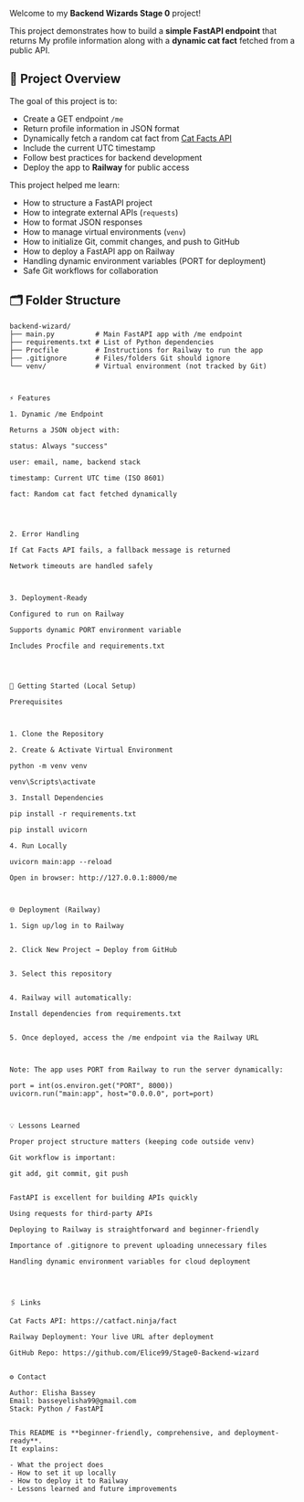 Welcome to my **Backend Wizards Stage 0** project! 

 
This project demonstrates how to build a **simple FastAPI endpoint** that returns My profile information along with a **dynamic cat fact** fetched from a public API.


## 🧩 Project Overview

The goal of this project is to:

- Create a GET endpoint `/me`
- Return profile information in JSON format
- Dynamically fetch a random cat fact from [Cat Facts API](https://catfact.ninja/fact)
- Include the current UTC timestamp
- Follow best practices for backend development
- Deploy the app to **Railway** for public access

This project helped me learn:

- How to structure a FastAPI project
- How to integrate external APIs (`requests`)
- How to format JSON responses
- How to manage virtual environments (`venv`)
- How to initialize Git, commit changes, and push to GitHub
- How to deploy a FastAPI app on Railway
- Handling dynamic environment variables (PORT for deployment)
- Safe Git workflows for collaboration




## 🗂 Folder Structure

```text
backend-wizard/
├── main.py          # Main FastAPI app with /me endpoint
├── requirements.txt # List of Python dependencies
├── Procfile         # Instructions for Railway to run the app
├── .gitignore       # Files/folders Git should ignore
└── venv/            # Virtual environment (not tracked by Git)



⚡ Features

1. Dynamic /me Endpoint

Returns a JSON object with:

status: Always "success"

user: email, name, backend stack

timestamp: Current UTC time (ISO 8601)

fact: Random cat fact fetched dynamically




2. Error Handling

If Cat Facts API fails, a fallback message is returned

Network timeouts are handled safely



3. Deployment-Ready

Configured to run on Railway

Supports dynamic PORT environment variable

Includes Procfile and requirements.txt




🚀 Getting Started (Local Setup)

Prerequisites



1. Clone the Repository

2. Create & Activate Virtual Environment

python -m venv venv

venv\Scripts\activate

3. Install Dependencies

pip install -r requirements.txt

pip install uvicorn

4. Run Locally

uvicorn main:app --reload

Open in browser: http://127.0.0.1:8000/me



🌐 Deployment (Railway)

1. Sign up/log in to Railway


2. Click New Project → Deploy from GitHub


3. Select this repository


4. Railway will automatically:

Install dependencies from requirements.txt


5. Once deployed, access the /me endpoint via the Railway URL



Note: The app uses PORT from Railway to run the server dynamically:

port = int(os.environ.get("PORT", 8000))
uvicorn.run("main:app", host="0.0.0.0", port=port)



💡 Lessons Learned

Proper project structure matters (keeping code outside venv)

Git workflow is important:

git add, git commit, git push


FastAPI is excellent for building APIs quickly

Using requests for third-party APIs

Deploying to Railway is straightforward and beginner-friendly

Importance of .gitignore to prevent uploading unnecessary files

Handling dynamic environment variables for cloud deployment




🖇️ Links

Cat Facts API: https://catfact.ninja/fact

Railway Deployment: Your live URL after deployment

GitHub Repo: https://github.com/Elice99/Stage0-Backend-wizard


⚙️ Contact

Author: Elisha Bassey
Email: basseyelisha99@gmail.com
Stack: Python / FastAPI


This README is **beginner-friendly, comprehensive, and deployment-ready**.  
It explains:

- What the project does  
- How to set it up locally  
- How to deploy it to Railway  
- Lessons learned and future improvements  

